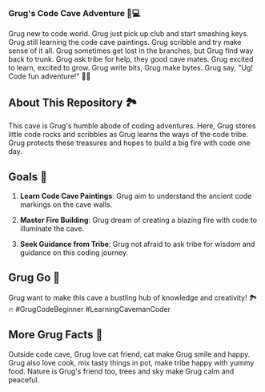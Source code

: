 ### Grug's Code Cave Adventure 🦖💻

Grug new to code world. Grug just pick up club and start smashing keys. Grug still learning the code cave paintings. Grug scribble and try make sense of it all. Grug sometimes get lost in the branches, but Grug find way back to trunk. Grug ask tribe for help, they good cave mates. Grug excited to learn, excited to grow. Grug write bits, Grug make bytes. Grug say, "Ug! Code fun adventure!" 🐾💡

## About This Repository 🏞️

This cave is Grug's humble abode of coding adventures. Here, Grug stores little code rocks and scribbles as Grug learns the ways of the code tribe. Grug protects these treasures and hopes to build a big fire with code one day.

## Goals 🎯

1. **Learn Code Cave Paintings**: Grug aim to understand the ancient code markings on the cave walls.
   
2. **Master Fire Building**: Grug dream of creating a blazing fire with code to illuminate the cave.

3. **Seek Guidance from Tribe**: Grug not afraid to ask tribe for wisdom and guidance on this coding journey.

## Grug Go 🚀

Grug want to make this cave a bustling hub of knowledge and creativity! 🏞️🔥 #GrugCodeBeginner #LearningCavemanCoder

## More Grug Facts 📜
Outside code cave, Grug love cat friend, cat make Grug smile and happy. Grug also love cook, mix tasty things in pot, make tribe happy with yummy food. Nature is Grug's friend too, trees and sky make Grug calm and peaceful.
